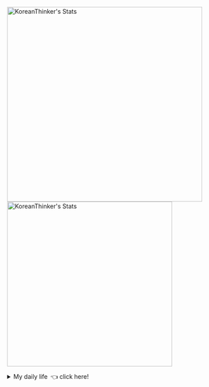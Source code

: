 <p  >
  <a target="_blank" href="https://github-readme-stats.vercel.app/api/wakatime?username=KoreanThinker&layout=compact&theme=dark&hide_border=true&langs_count=32" >
    <img width="455px"  src="https://github-readme-stats.vercel.app/api/wakatime?username=KoreanThinker&layout=compact&theme=dark&hide_border=true&langs_count=6" alt="KoreanThinker's Stats" /> 
  </a>
    <img width="385px" src="https://github-readme-stats.vercel.app/api?username=KoreanThinker&theme=dark&hide_border=true&count_private=true" alt="KoreanThinker's Stats" />
</p>
<details>
<summary>My daily life 👈 click here!</summary>
 
    
<!--START_SECTION:waka-->
**I'm a Night 🦉** 

```text
🌞 Morning    17 commits     ░░░░░░░░░░░░░░░░░░░░░░░░░   1.6% 
🌆 Daytime    352 commits    ████████░░░░░░░░░░░░░░░░░   33.18% 
🌃 Evening    595 commits    ██████████████░░░░░░░░░░░   56.08% 
🌙 Night      97 commits     ██░░░░░░░░░░░░░░░░░░░░░░░   9.14%

```
📅 **I'm Most Productive on Monday** 

```text
Monday       177 commits    ████░░░░░░░░░░░░░░░░░░░░░   16.68% 
Tuesday      163 commits    ███░░░░░░░░░░░░░░░░░░░░░░   15.36% 
Wednesday    177 commits    ████░░░░░░░░░░░░░░░░░░░░░   16.68% 
Thursday     176 commits    ████░░░░░░░░░░░░░░░░░░░░░   16.59% 
Friday       153 commits    ███░░░░░░░░░░░░░░░░░░░░░░   14.42% 
Saturday     119 commits    ██░░░░░░░░░░░░░░░░░░░░░░░   11.22% 
Sunday       96 commits     ██░░░░░░░░░░░░░░░░░░░░░░░   9.05%

```


📊 **This Week I Spent My Time On** 

```text
⌚︎ Time Zone: Asia/Seoul

🐱‍💻 Projects: 
gilberto                 14 hrs 9 mins       ███████████████████░░░░░░   77.89% 
pires                    3 hrs 25 mins       ████░░░░░░░░░░░░░░░░░░░░░   18.85% 
homepage                 35 mins             ░░░░░░░░░░░░░░░░░░░░░░░░░   3.26%

```


 Last Updated on 11/10/2021
<!--END_SECTION:waka-->
</details>
